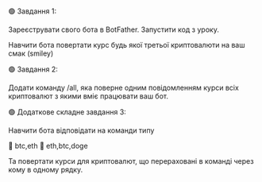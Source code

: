 
🟢 Завдання 1:

Зареєструвати свого бота в BotFather. Запустити код з уроку.

Навчити бота повертати курс будь якої третьої криптовалюти на ваш смак (smiley)

🟢 Завдання 2:

Додати команду /all, яка поверне одним повідомленням курси всіх криптовалют з якими вміє працювати ваш бот.

🟢 Додаткове складне завдання 3:

Навчити бота відповідати на команди типу

🔹 btc,eth
🔹 eth,btc,doge

Та повертати курси для криптовалют, що перераховані в команді через кому в одному рядку.